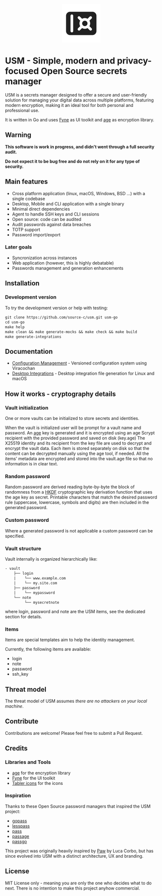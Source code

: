 <div align="center">
    <img alt="usm" src="logo/usm.png" height="128" />
</div>

# USM - Simple, modern and privacy-focused Open Source secrets manager

USM is a secrets manager designed to offer a secure and user-friendly solution for managing your digital data across multiple platforms, featuring modern encryption, making it an ideal tool for both personal and professional use.

It is written in Go and uses [Fyne](https://github.com/fyne-io/fyne) as UI toolkit and [age](https://github.com/FiloSottile/age) as encryption library.

## Warning

**This software is work in progress, and didn't went through a full security audit.**

**Do not expect it to be bug free and do not rely on it for any type of security.**

## Main features

* Cross platform application (linux, macOS, Windows, BSD ...) with a single codebase
* Desktop, Mobile and CLI application with a single binary
* Minimal direct dependencies
* Agent to handle SSH keys and CLI sessions
* Open source: code can be audited
* Audit passwords against data breaches
* TOTP support
* Password import/export

### Later goals

* Syncronization across instances
* Web application (however, this is highly debatable)
* Passwords management and generation enhancements

## Installation

### Development version

To try the development version or help with testing:

```
git clone https://github.com/source-c/usm.git usm-go
cd usm-go
make help
make clean && make generate-mocks && make check && make build
make generate-integrations

```

## Documentation

- [Configuration Management](docs/configuration.md) - Versioned configuration system using Viracochan
- [Desktop Integrations](docs/integrations.md) - Desktop integration file generation for Linux and macOS

## How it works - cryptography details

### Vault initialization

One or more vaults can be initialized to store secrets and identities.

When the vault is initialized user will be prompt for a vault name and password.
An [age](https://github.com/FiloSottile/age) key is generated and it is encrypted using an age Scrypt recipient with the provided password and saved on disk (key.age)
The X25519 identity and its recipient from the key file are used to decrypt and encrypt the vault data.
Each item is stored separately on disk so that the content can be decrypted manually using the age tool, if needed.
All the items' metadata are encrypted and stored into the vault.age file so that no information is in clear text.

### Random password

Random password are derived reading byte-by-byte the block of randomness from a [HKDF](https://pkg.go.dev/golang.org/x/crypto/hkdf) cryptographic key derivation function that uses the age key as secret. Printable characters that match the desired password rule (uppercase, lowercase, symbols and digits) are then included in the generated password.

### Custom password

Where a generated password is not applicable a custom password can be specified. 

### Vault structure

Vault internally is organized hierarchically like:
```
- vault
    ├── login
    |    └── www.example.com
    |    └── my.site.com
    ├── password
    |    └── mypassword
    └── note
         └── mysecretnote
```

where login, password and note are the USM items, see the dedicated section for details.

### Items

Items are special templates aim to help the identity management.

Currently, the following items are available:

- login
- note
- password
- ssh_key

## Threat model

The threat model of USM assumes _there are no attackers on your local machine_.

## Contribute

Contributions are welcome! Please feel free to submit a Pull Request. 

## Credits

### Libraries and Tools
 - [age](https://github.com/FiloSottile/age) for the encryption library
 - [Fyne](https://github.com/fyne-io/fyne) for the UI toolkit
 - [Tabler icons](https://tabler.io/icons) for the icons

### Inspiration
Thanks to these Open Source password managers that inspired the USM project:
 
- [gopass](https://github.com/gopasspw/gopass)
- [lesspass](https://github.com/lesspass/lesspass)
- [pass](https://www.passwordstore.org/)
- [passage](https://github.com/FiloSottile/passage)
- [passgo](https://github.com/ejcx/passgo)

This project was originally heavily inspired by [Paw](https://github.com/lucor/paw) by Luca Corbo, but has since evolved into USM with a distinct architecture, UX and branding.


## License

MIT License only - meaning you are only the one who decides what to do next. There is no intention to make this project anyhow commercial.